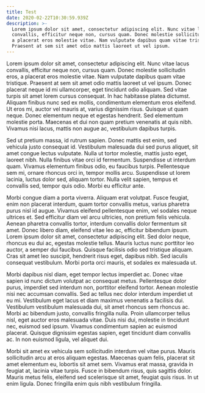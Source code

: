 ```yaml
---
title: Test
date: 2020-02-22T10:30:59.939Z
description: >-
  Lorem ipsum dolor sit amet, consectetur adipiscing elit. Nunc vitae lacus
  convallis, efficitur neque non, cursus quam. Donec molestie sollicitudin eros,
  a placerat eros molestie vitae. Nam vulputate dapibus quam vitae tristique.
  Praesent at sem sit amet odio mattis laoreet ut vel ipsum.
---
```

Lorem ipsum dolor sit amet, consectetur adipiscing elit. Nunc vitae lacus convallis, efficitur neque non, cursus quam. Donec molestie sollicitudin eros, a placerat eros molestie vitae. Nam vulputate dapibus quam vitae tristique. Praesent at sem sit amet odio mattis laoreet ut vel ipsum. Donec placerat neque id mi ullamcorper, eget tincidunt odio aliquam. Sed vitae turpis sit amet lorem cursus consequat. In hac habitasse platea dictumst. Aliquam finibus nunc sed ex mollis, condimentum elementum eros eleifend. Ut eros mi, auctor vel mauris at, varius dignissim risus. Quisque ut quam neque. Donec elementum neque et egestas hendrerit. Sed elementum molestie porta. Maecenas et dui non quam pretium venenatis at quis nibh. Vivamus nisi lacus, mattis non augue ac, vestibulum dapibus turpis.

Sed ut pretium massa, id rutrum sapien. Donec mattis est enim, sed vehicula justo consequat id. Vestibulum malesuada dui sed purus aliquet, sit amet congue lectus vulputate. Nulla ut tortor molestie, mattis justo eget, laoreet nibh. Nulla finibus vitae orci id fermentum. Suspendisse ut interdum quam. Vivamus elementum finibus odio, eu faucibus turpis. Pellentesque sem mi, ornare rhoncus orci in, tempor mollis arcu. Suspendisse ut lorem lacinia, luctus dolor sed, aliquam tortor. Nulla velit sapien, tempus et convallis sed, tempor quis odio. Morbi eu efficitur ante.

Morbi congue diam a porta viverra. Aliquam erat volutpat. Fusce feugiat, enim non placerat interdum, quam tortor convallis metus, varius pharetra purus nisl id augue. Vivamus eleifend pellentesque enim, vel sodales neque ultrices et. Sed efficitur diam vel arcu ultricies, non pretium felis vehicula. Aenean pharetra convallis tortor, interdum convallis dolor fermentum sit amet. Donec libero diam, eleifend vitae leo ac, efficitur bibendum ipsum. Lorem ipsum dolor sit amet, consectetur adipiscing elit. Sed dolor neque, rhoncus eu dui ac, egestas molestie tellus. Mauris luctus nunc porttitor leo auctor, a semper dui faucibus. Quisque facilisis odio sed tristique aliquam. Cras sit amet leo suscipit, hendrerit risus eget, dapibus nibh. Sed iaculis consequat vestibulum. Morbi porta orci mauris, et sodales ex malesuada ut.

Morbi dapibus nisl diam, eget tempor lectus imperdiet ac. Donec vitae sapien id nunc dictum volutpat ac consequat metus. Pellentesque dolor purus, imperdiet sed interdum non, porttitor eleifend tortor. Aenean molestie nisi nec accumsan convallis. Sed ac tellus nec dolor interdum imperdiet ut eu mi. Vestibulum eget lacus et diam maximus venenatis a facilisis dui. Vestibulum vestibulum malesuada dui, sit amet rhoncus sem rhoncus ac. Morbi ac bibendum justo, convallis fringilla nulla. Proin ullamcorper tellus nisl, eget auctor eros malesuada vitae. Duis nisi dui, molestie in tincidunt nec, euismod sed ipsum. Vivamus condimentum sapien ac euismod placerat. Quisque dignissim egestas sapien, eget tincidunt diam convallis ac. In non euismod ligula, vel aliquet dui.

Morbi sit amet ex vehicula sem sollicitudin interdum vel vitae purus. Mauris sollicitudin arcu at eros aliquam egestas. Maecenas quam felis, placerat sit amet elementum eu, lobortis sit amet sem. Vivamus erat massa, gravida in feugiat at, lacinia vitae turpis. Fusce in bibendum risus, quis sagittis dolor. Mauris metus felis, eleifend sed scelerisque sit amet, feugiat quis risus. In ut enim ligula. Donec fringilla enim quis nibh vestibulum fringilla.
